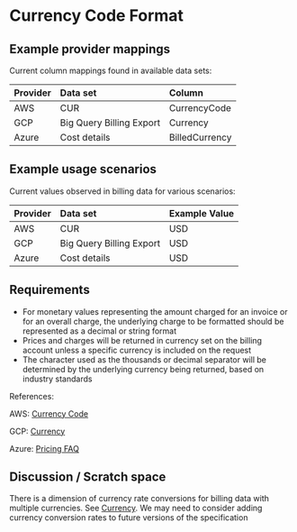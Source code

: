 # Currency Code Format

## Example provider mappings

Current column mappings found in available data sets:

| Provider | Data set                 | Column         |
|:---------|:-------------------------|:---------------|
| AWS      | CUR                      | CurrencyCode   |
| GCP      | Big Query Billing Export | Currency       |
| Azure    | Cost details             | BilledCurrency |

## Example usage scenarios

Current values observed in billing data for various scenarios:

| Provider | Data set                 | Example Value |
|:---------|:-------------------------|:--------------|
| AWS      | CUR                      | USD           |
| GCP      | Big Query Billing Export | USD           |
| Azure    | Cost details             | USD           |

## Requirements

* For monetary values representing the amount charged for an invoice or for an overall charge, the underlying charge to be formatted should be represented as a decimal or string format
* Prices and charges will be returned in currency set on the billing account unless a specific currency is included on the request
* The character used as the thousands or decimal separator will be determined by the underlying currency being returned, based on industry standards

References:

AWS: [Currency Code](https://docs.aws.amazon.com/cur/latest/userguide/Lineitem-columns.html)

GCP: [Currency](https://cloud.google.com/billing/docs/resources/currency)

Azure: [Pricing FAQ](https://azure.microsoft.com/en-us/pricing/faq/)

## Discussion / Scratch space

There is a dimension of currency rate conversions for billing data with multiple currencies. See [Currency](https://cloud.google.com/billing/docs/resources/currency). We may need to consider adding currency conversion rates to future versions of the specification